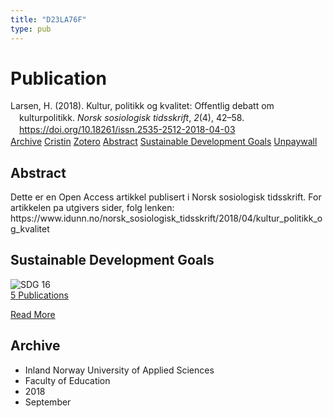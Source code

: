 ```yaml
---
title: "D23LA76F"
type: pub
---
```

<h1>Publication</h1>
<article id="csl-bib-container-D23LA76F" class="csl-bib-container">
  <div class="csl-bib-body" style="line-height: 1.35; padding-left: 1em; text-indent:-1em;">
  <div class="csl-entry">Larsen, H. (2018). Kultur, politikk og kvalitet: Offentlig debatt om kulturpolitikk. <i>Norsk sosiologisk tidsskrift</i>, <i>2</i>(4), 42&#x2013;58. <a href="https://doi.org/10.18261/issn.2535-2512-2018-04-03">https://doi.org/10.18261/issn.2535-2512-2018-04-03</a></div>
</div>
  <div class="csl-bib-buttons">
    <a href="#taxonomy-article-D23LA76F" class="csl-bib-button">Archive</a>
    <a href="https://app.cristin.no/results/show.jsf?id=1608428" alt="Cristin URL" class="csl-bib-button">Cristin</a>
    <a href="http://zotero.org/groups/5402882/items/D23LA76F" alt="Zotero URL" class="csl-bib-button">Zotero</a>
    <a href="#abstract-article-D23LA76F" class="csl-bib-button">Abstract</a>
    <a href="#sdg-article-D23LA76F" class="csl-bib-button">Sustainable Development Goals</a>
    <a href="https://www.idunn.no/file/pdf/67075084/kultur_politikk_og_kvalitet.pdf" class="csl-bib-button">Unpaywall</a>
  </div>
  <div id="csl-bib-meta-container-D23LA76F"></div>
</article>
<div id="csl-bib-meta-D23LA76F" class="csl-bib-meta">
  <article id="abstract-article-D23LA76F" class="abstract-article">
    <h1>Abstract</h1>
    Dette er en Open Access artikkel publisert i Norsk sosiologisk tidsskrift. For artikkelen pa utgivers sider, folg lenken: https://www.idunn.no/norsk_sosiologisk_tidsskrift/2018/04/kultur_politikk_og_kvalitet
  </article>
  <article id="sdg-article-D23LA76F" class="sdg-article">
    <h1>Sustainable Development Goals</h1>
    <div class="sdg-container"><div id="sdg16" class="sdg"> <img src="{{< params subfolder >}}images/sdg/sdg16_en.png" class="image" alt="SDG 16"> <div class="sdg-overlay"> <a href="{{< params subfolder >}}en/archive/?sdg=16#archive" class="sdg-publication-count"><span>5</span> Publications</a> <p><a href="https://sdgs.un.org/goals/goal16" class="sdg-read-more">Read More</a></p> </div> </div></div>
  </article>
  <article id="taxonomy-article-D23LA76F" class="taxonomy-article">
    <h1>Archive</h1>
    <ul>
      <li>Inland Norway University of Applied Sciences</li>
      <li>Faculty of Education</li>
      <li>2018</li>
      <li>September</li>
    </ul>
  </article>
</div>
